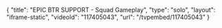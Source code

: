 {
    "title": "EPIC BTR SUPPORT - Squad Gameplay",
    "type": "solo",
    "layout": "iframe-static",
    "videoId": "117405043",
    "url": "\/tvpembed\/117405043"
}